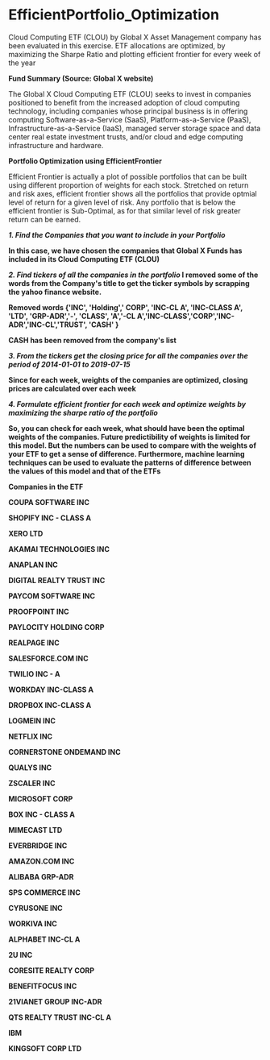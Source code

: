 # EfficientPortfolio_Optimization
Cloud Computing ETF (CLOU) by Global X Asset Management company has been evaluated in this exercise. ETF allocations are optimized, by maximizing the Sharpe Ratio and plotting efficient frontier for every week of the year

<b> Fund Summary (Source: Global X website) </b>

The Global X Cloud Computing ETF (CLOU) seeks to invest in companies positioned to benefit from the increased adoption of cloud computing technology, including companies whose principal business is in offering computing Software-as-a-Service (SaaS), Platform-as-a-Service (PaaS), Infrastructure-as-a-Service (IaaS), managed server storage space and data center real estate investment trusts, and/or cloud and edge computing infrastructure and hardware.

<b> Portfolio Optimization using EfficientFrontier </b>

Efficient Frontier is actually a plot of possible portfolios that can be built using different proportion of weights for each stock. Stretched on return and risk axes, efficient frontier shows all the portfolios that provide optmial level of return for a given level of risk. Any portfolio that is below the efficient frontier is Sub-Optimal, as for that similar level of risk greater return can be earned.

<b><i>1. Find the Companies that you want to include in your Portfolio </i><b>
 
In this case, we have chosen the companies that Global X Funds has included in its Cloud Computing ETF (CLOU)
 
<b><i>2. Find tickers of all the companies in the portfolio </i><b>
I removed some of the words from the Company's title to get the ticker symbols by scrapping the yahoo finance website.

Removed words {'INC', 'Holding',' CORP', 'INC-CL A', 'INC-CLASS A', 'LTD', 'GRP-ADR','-', 'CLASS', 'A','-CL A','INC-CLASS','CORP','INC-ADR','INC-CL','TRUST', 'CASH' }

CASH has been removed from the company's list
 
<b><i>3. From the tickers get the closing price for all the companies over the period of 2014-01-01 to 2019-07-15</i><b>
 
 Since for each week, weights of the companies are optimized, closing prices are calculated over each week
 
 <b><i>4. Formulate efficient frontier for each week and optimize weights by maximizing the sharpe ratio of the portfolio</i><b>

So, you can check for each week, what should have been the optimal weights of the companies. Future predictibility of weights is limited for this model. But the numbers can be used to compare with the weights of your ETF to get a sense of difference. Furthermore, machine learning techniques can be used to evaluate the patterns of difference between the values of this model and that of the ETFs


<b> Companies in the ETF </b>

COUPA SOFTWARE INC

SHOPIFY INC - CLASS A

XERO LTD

AKAMAI TECHNOLOGIES INC

ANAPLAN INC

DIGITAL REALTY TRUST INC

PAYCOM SOFTWARE INC

PROOFPOINT INC

PAYLOCITY HOLDING CORP

REALPAGE INC

SALESFORCE.COM INC

TWILIO INC - A

WORKDAY INC-CLASS A

DROPBOX INC-CLASS A

LOGMEIN INC

NETFLIX INC

CORNERSTONE ONDEMAND INC

QUALYS INC

ZSCALER INC

MICROSOFT CORP

BOX INC - CLASS A

MIMECAST LTD

EVERBRIDGE INC

AMAZON.COM INC

ALIBABA GRP-ADR

SPS COMMERCE INC

CYRUSONE INC

WORKIVA INC

ALPHABET INC-CL A

2U INC

CORESITE REALTY CORP

BENEFITFOCUS INC

21VIANET GROUP INC-ADR

QTS REALTY TRUST INC-CL A

IBM

KINGSOFT CORP LTD
